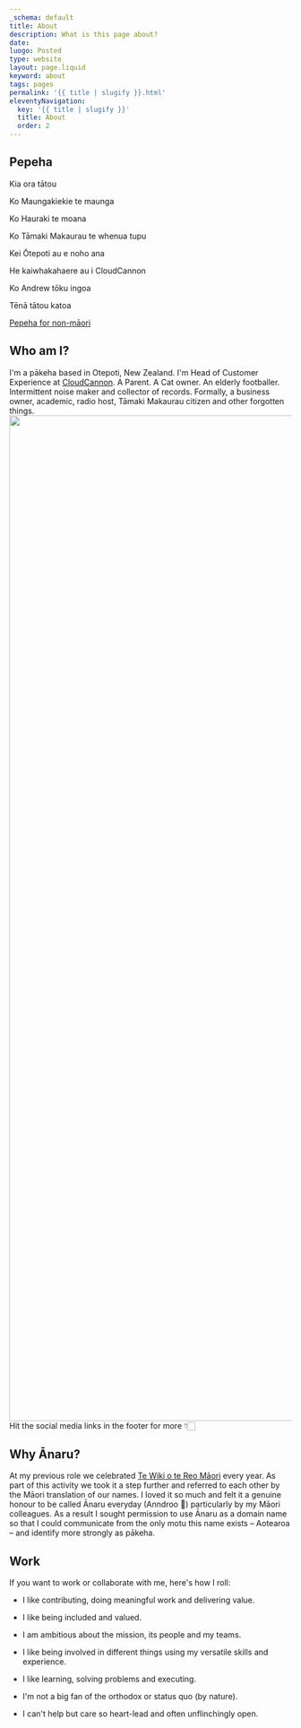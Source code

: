 ```yaml
---
_schema: default
title: About
description: What is this page about?
date:
luogo: Posted
type: website
layout: page.liquid
keyword: about
tags: pages
permalink: '{{ title | slugify }}.html'
eleventyNavigation:
  key: '{{ title | slugify }}'
  title: About
  order: 2
---
```

## Pepeha

Kia ora tātou

Ko Maungakiekie te maunga

<p class="p1">Ko Hauraki te moana</p>

Ko Tāmaki Makaurau te whenua tupu

<p class="p1">Kei Ōtepoti au e noho ana</p>

He kaiwhakahaere au i CloudCannon

Ko Andrew tōku ingoa

<p class="p1">Tēnā tātou katoa</p>

<a href="https://e-tangata.co.nz/reflections/pepeha-for-non-maori/" title="Find out more about pepeha for non-māori." target="_blank" rel="noopener">Pepeha for non-māori</a>



## Who am I?

I'm a pākeha based in Otepoti, New Zealand. I'm Head of Customer Experience at <a href="https://cloudcannon.com" target="_blank" rel="noopener">CloudCannon</a>. A Parent. A Cat owner. An elderly footballer. Intermittent noise maker and collector of records. Formally, a business owner, academic, radio host, Tāmaki Makaurau citizen and other forgotten things.​​​​​<img src="/img/me-sideon.PNG" height="1795" width="2346" />Hit the social media links in the footer for more 👇🏻

## Why Ānaru?

At my previous role we celebrated <a href="https://www.reomaori.co.nz/te-wiki-o-te-reo-maori-2022" target="_blank" rel="noopener">Te Wiki o te Reo Māori</a> every year. As part of this activity we took it a step further and referred to each other by the Māori translation of our names. I loved it so much and felt it a genuine honour to be called Ānaru everyday (Anndroo 😬) particularly by my Māori colleagues. As a result I sought permission to use Ānaru as a domain name so that I could communicate from the only motu this name exists – Aotearoa – and identify more strongly as pākeha.

## Work

If you want to work or collaborate with me, here's how I roll:

* I like contributing, doing meaningful work and delivering value.

* I like being included and valued.

* I am ambitious about the mission, its people and my teams.

* I like being involved in different things using my versatile skills and experience.

* I like learning, solving problems and executing.

* I'm not a big fan of the orthodox or status quo (by nature).

* I can't help but care so heart-lead and often unflinchingly open.